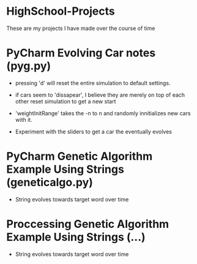 # HighSchool-Projects
These are my projects I have made over the course of time


# PyCharm Evolving Car notes (pyg.py)

- pressing 'd' will reset the entire simulation to default settings.

- if cars seem to 'dissapear', I believe they are merely on top of each other reset simulation to get a new start

- 'weightInitRange' takes the -n to n and randomly innitializes new cars with it.

- Experiment with the sliders to get a car the eventually evolves

# PyCharm Genetic Algorithm Example Using Strings (geneticalgo.py)
- String evolves towards target word over time

# Proccessing Genetic Algorithm Example Using Strings (...)
- String evolves towards target word over time




